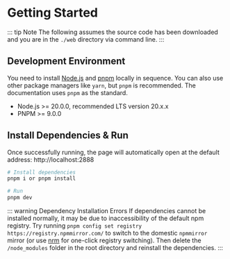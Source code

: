 # Getting Started

::: tip Note
The following assumes the source code has been downloaded and you are in the `./web` directory via command line.
:::

## Development Environment

You need to install [Node.js](https://nodejs.org) and [pnpm](https://pnpm.io/) locally in sequence. You can also use other package managers like `yarn`, but `pnpm` is recommended. The documentation uses `pnpm` as the standard.

- Node.js >= 20.0.0, recommended LTS version 20.x.x
- PNPM >= 9.0.0

## Install Dependencies & Run
Once successfully running, the page will automatically open at the default address: http://localhost:2888

```bash
# Install dependencies
pnpm i or pnpm install

# Run
pnpm dev
```

::: warning Dependency Installation Errors
If dependencies cannot be installed normally, it may be due to inaccessibility of the default npm registry.
Try running `pnpm config set registry https://registry.npmmirror.com/` to switch to the domestic `npmmirror` mirror (or use [nrm](https://github.com/Pana/nrm) for one-click registry switching).
Then delete the `/node_modules` folder in the root directory and reinstall the dependencies.
:::